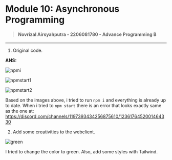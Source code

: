 # Module 10: Asynchronous Programming

> #### Novrizal Airsyahputra - 2206081780 - Advance Programming B

---

1. Original code.

**ANS:**

![npmi](https://cdn.discordapp.com/attachments/1111642397248598067/1236458012210757742/image.png?ex=663814c2&is=6636c342&hm=a3df706ba4ea332c1531f3238b1b07db3f8539d7c073dde9018ff4e055c46463&)

![npmstart1](https://cdn.discordapp.com/attachments/1111642397248598067/1236458159325974739/image.png?ex=663814e5&is=6636c365&hm=d5eddb8cb120d585f609f107411a5960d443a465d651989d5f6fcd73130f6dad&)

![npmstart2](https://cdn.discordapp.com/attachments/1111642397248598067/1236458521994985502/image.png?ex=6638153b&is=6636c3bb&hm=b083b65476b183a486b3bfc3397fe84037841058d6d395d76c1ee13995d308f5&)

Based on the images above, i tried to run `npm i` and everything is already up to date.
When i tried to `npm start` there is an error that looks exactly same as the one at: https://discord.com/channels/1197393434256875610/1236176452001464330

2. Add some creativities to the webclient.

![green](https://cdn.discordapp.com/attachments/1111642397248598067/1236958265263263824/image.png?ex=6639e6a8&is=66389528&hm=4b01ab144b2ffcf840e8c82e131b54751e3f7380e09dfec1a0a6b836550b97a5&)

I tried to change the color to green. Also, add some styles with Tailwind.